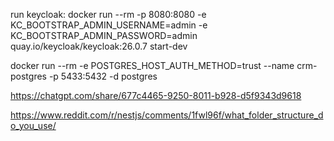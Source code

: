 run
keycloak:
docker run --rm -p 8080:8080 -e KC_BOOTSTRAP_ADMIN_USERNAME=admin -e KC_BOOTSTRAP_ADMIN_PASSWORD=admin quay.io/keycloak/keycloak:26.0.7 start-dev

docker run --rm -e POSTGRES_HOST_AUTH_METHOD=trust --name crm-postgres -p 5433:5432 -d postgres


https://chatgpt.com/share/677c4465-9250-8011-b928-d5f9343d9618


https://www.reddit.com/r/nestjs/comments/1fwl96f/what_folder_structure_do_you_use/